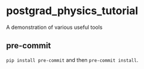 # postgrad_physics_tutorial

A demonstration of various useful tools

## pre-commit

`pip install pre-commit` and then `pre-commit install`.

